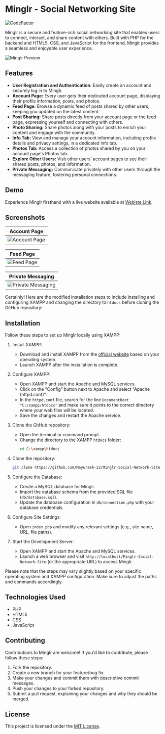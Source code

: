 # Minglr - Social Networking Site

[![CodeFactor](https://www.codefactor.io/repository/github/mayuresh-22/minglr-social-network-site/badge/main)](https://www.codefactor.io/repository/github/mayuresh-22/minglr-social-network-site/overview/main)

Minglr is a secure and feature-rich social networking site that enables users to connect, interact, and share content with others. Built with PHP for the backend and HTML5, CSS, and JavaScript for the frontend, Minglr provides a seamless and enjoyable user experience.

![Minglr Preview](https://github.com/Mayuresh-22/Minglr-Social-Network-Site/blob/main/img/64671b235e98c.png)

## Features

- **User Registration and Authentication:** Easily create an account and securely log in to Minglr.
- **Account Page:** Every user gets their dedicated account page, displaying their profile information, posts, and photos.
- **Feed Page:** Browse a dynamic feed of posts shared by other users, keeping you updated on the latest content.
- **Post Sharing:** Share posts directly from your account page or the feed page, expressing yourself and connecting with others.
- **Photo Sharing:** Share photos along with your posts to enrich your content and engage with the community.
- **Info Tab:** View and manage your account information, including profile details and privacy settings, in a dedicated Info tab.
- **Photos Tab:** Access a collection of photos shared by you on your account page's Photos tab.
- **Explore Other Users:** Visit other users' account pages to see their shared posts, photos, and information.
- **Private Messaging:** Communicate privately with other users through the messaging feature, fostering personal connections.

## Demo

Experience Minglr firsthand with a live website available at [Webiste Link](https://minglredu.rf.gd/).

## Screenshots

| Account Page |
| ------------ |
| ![Account Page](https://github.com/Mayuresh-22/Minglr-Social-Network-Site/blob/main/img/Minglr-Profile.png) |

| Feed Page |
| ------------ |
![Feed Page](https://github.com/Mayuresh-22/Minglr-Social-Network-Site/blob/main/img/Minglr-Feed.png) | 

| Private Messaging |
| ----------------- |
![Private Messaging](https://github.com/Mayuresh-22/Minglr-Social-Network-Site/blob/main/img/Minglr-Pvt-msg.png) |

Certainly! Here are the modified installation steps to include installing and configuring XAMPP and changing the directory to `htdocs` before cloning the GitHub repository:

## Installation

Follow these steps to set up Minglr locally using XAMPP:

1. Install XAMPP:
   - Download and install XAMPP from the [official website](https://www.apachefriends.org/index.html) based on your operating system.
   - Launch XAMPP after the installation is complete.

2. Configure XAMPP:
   - Open XAMPP and start the Apache and MySQL services.
   - Click on the "Config" button next to Apache and select "Apache (httpd.conf)".
   - In the `httpd.conf` file, search for the line `DocumentRoot "C:/xampp/htdocs"` and make sure it points to the correct directory where your web files will be located.
   - Save the changes and restart the Apache service.

3. Clone the GitHub repository:
   - Open the terminal or command prompt.
   - Change the directory to the XAMPP `htdocs` folder:
     ```bash
     cd C:\xampp\htdocs
     ```

4. Clone the repository:
   ```bash
   git clone https://github.com/Mayuresh-22/Minglr-Social-Network-Site.git
   ```

5. Configure the Database:
   - Create a MySQL database for Minglr.
   - Import the database schema from the provided SQL file (`db/database.sql`).
   - Update the database configuration in `db/connection.php` with your database credentials.

6. Configure Site Settings:
   - Open `index.php` and modify any relevant settings (e.g., site name, URL, file paths).

7. Start the Development Server:
   - Open XAMPP and start the Apache and MySQL services.
   - Launch a web browser and visit `http://localhost/Minglr-Social-Network-Site` (or the appropriate URL) to access Minglr.

Please note that the steps may vary slightly based on your specific operating system and XAMPP configuration. Make sure to adjust the paths and commands accordingly.

## Technologies Used

- PHP
- HTML5
- CSS
- JavaScript

## Contributing

Contributions to Minglr are welcome! If you'd like to contribute, please follow these steps:

1. Fork the repository.
2. Create a new branch for your feature/bug fix.
3. Make your changes and commit them with descriptive commit messages.
4. Push your changes to your forked repository.
5. Submit a pull request, explaining your changes and why they should be merged.

## License

This project is licensed under the [MIT License](LICENSE).
